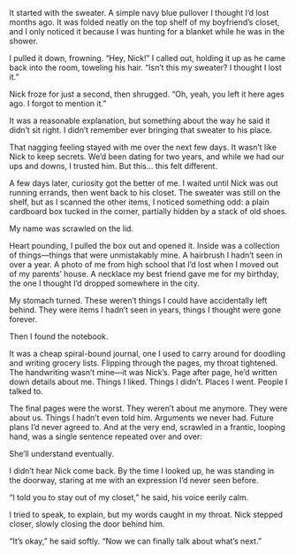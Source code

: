 It started with the sweater. A simple navy blue pullover I thought I’d lost months ago. It was folded neatly on the top shelf of my boyfriend’s closet, and I only noticed it because I was hunting for a blanket while he was in the shower.

I pulled it down, frowning. “Hey, Nick!” I called out, holding it up as he came back into the room, toweling his hair. “Isn’t this my sweater? I thought I lost it.”

Nick froze for just a second, then shrugged. “Oh, yeah, you left it here ages ago. I forgot to mention it.”

It was a reasonable explanation, but something about the way he said it didn’t sit right. I didn’t remember ever bringing that sweater to his place.

That nagging feeling stayed with me over the next few days. It wasn’t like Nick to keep secrets. We’d been dating for two years, and while we had our ups and downs, I trusted him. But this… this felt different.

A few days later, curiosity got the better of me. I waited until Nick was out running errands, then went back to his closet. The sweater was still on the shelf, but as I scanned the other items, I noticed something odd: a plain cardboard box tucked in the corner, partially hidden by a stack of old shoes.

My name was scrawled on the lid.

Heart pounding, I pulled the box out and opened it. Inside was a collection of things—things that were unmistakably mine. A hairbrush I hadn’t seen in over a year. A photo of me from high school that I’d lost when I moved out of my parents’ house. A necklace my best friend gave me for my birthday, the one I thought I’d dropped somewhere in the city.

My stomach turned. These weren’t things I could have accidentally left behind. They were items I hadn’t seen in years, things I thought were gone forever.

Then I found the notebook.

It was a cheap spiral-bound journal, one I used to carry around for doodling and writing grocery lists. Flipping through the pages, my throat tightened. The handwriting wasn’t mine—it was Nick’s. Page after page, he’d written down details about me. Things I liked. Things I didn’t. Places I went. People I talked to.

The final pages were the worst. They weren’t about me anymore. They were about us. Things I hadn’t even told him. Arguments we never had. Future plans I’d never agreed to. And at the very end, scrawled in a frantic, looping hand, was a single sentence repeated over and over:

She’ll understand eventually.

I didn’t hear Nick come back. By the time I looked up, he was standing in the doorway, staring at me with an expression I’d never seen before.

“I told you to stay out of my closet,” he said, his voice eerily calm.

I tried to speak, to explain, but my words caught in my throat. Nick stepped closer, slowly closing the door behind him.

“It’s okay,” he said softly. “Now we can finally talk about what’s next.”